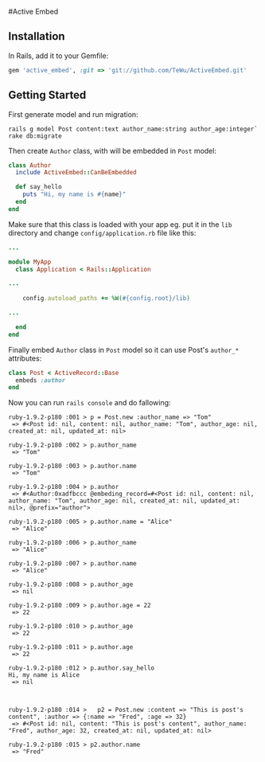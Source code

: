 #Active Embed


## Installation

In Rails, add it to your Gemfile:

``` ruby
gem 'active_embed', :git => 'git://github.com/TeWu/ActiveEmbed.git'
```

## Getting Started

First generate model and run migration:

	rails g model Post content:text author_name:string author_age:integer`
	rake db:migrate
  
Then create `Author` class, with will be embedded in `Post` model:

``` ruby
class Author
  include ActiveEmbed::CanBeEmbedded

  def say_hello
    puts "Hi, my name is #{name}"
  end
end
```
Make sure that this class is loaded with your app eg. put it in the `lib` directory and change `config/application.rb` file like this:

``` ruby
...

module MyApp
  class Application < Rails::Application

...
    
    config.autoload_paths += %W(#{config.root}/lib)

...

  end
end
```

Finally embed `Author` class in `Post` model so it can use Post's `author_*` attributes:

``` ruby
class Post < ActiveRecord::Base
  embeds :author
end
```
Now you can run `rails console` and do fallowing:

	ruby-1.9.2-p180 :001 > p = Post.new :author_name => "Tom"
	 => #<Post id: nil, content: nil, author_name: "Tom", author_age: nil, created_at: nil, updated_at: nil> 
	 
	ruby-1.9.2-p180 :002 > p.author_name
	 => "Tom" 
	 
	ruby-1.9.2-p180 :003 > p.author.name
	 => "Tom" 
	 
	ruby-1.9.2-p180 :004 > p.author
	 => #<Author:0xadfbccc @embeding_record=#<Post id: nil, content: nil, author_name: "Tom", author_age: nil, created_at: nil, updated_at: nil>, @prefix="author"> 
	 
	ruby-1.9.2-p180 :005 > p.author.name = "Alice"
	 => "Alice" 
	 
	ruby-1.9.2-p180 :006 > p.author_name
	 => "Alice" 
	 
	ruby-1.9.2-p180 :007 > p.author.name
	 => "Alice" 
	 
	ruby-1.9.2-p180 :008 > p.author_age
	 => nil 
	 
	ruby-1.9.2-p180 :009 > p.author.age = 22
	 => 22 
	 
	ruby-1.9.2-p180 :010 > p.author_age
	 => 22 
	 
	ruby-1.9.2-p180 :011 > p.author.age
	 => 22
	 
	ruby-1.9.2-p180 :012 > p.author.say_hello
	Hi, my name is Alice
	 => nil 



	ruby-1.9.2-p180 :014 >   p2 = Post.new :content => "This is post's content", :author => {:name => "Fred", :age => 32}
	 => #<Post id: nil, content: "This is post's content", author_name: "Fred", author_age: 32, created_at: nil, updated_at: nil> 

	ruby-1.9.2-p180 :015 > p2.author.name
	 => "Fred"
 
 
